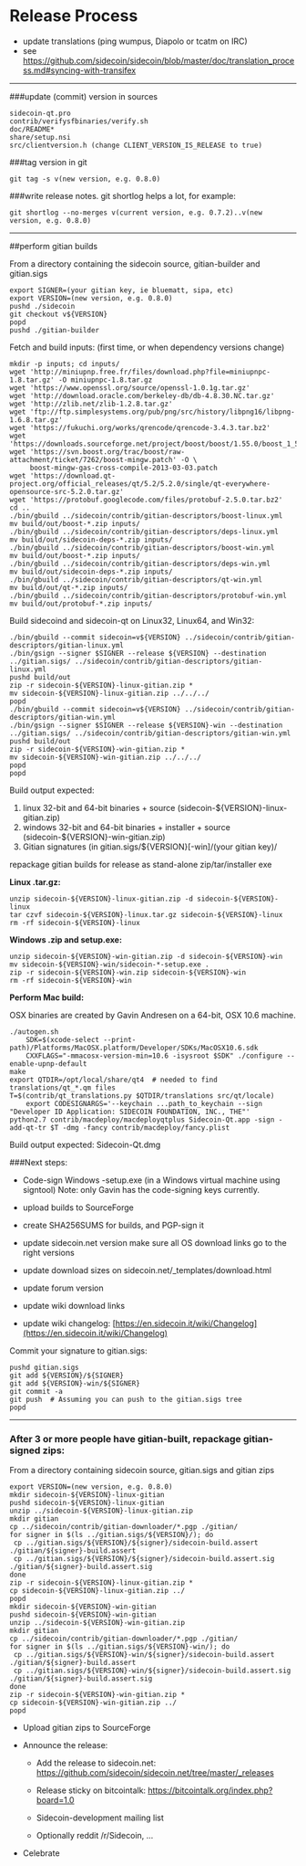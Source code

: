 Release Process
====================

* update translations (ping wumpus, Diapolo or tcatm on IRC)
* see https://github.com/sidecoin/sidecoin/blob/master/doc/translation_process.md#syncing-with-transifex

* * *

###update (commit) version in sources


	sidecoin-qt.pro
	contrib/verifysfbinaries/verify.sh
	doc/README*
	share/setup.nsi
	src/clientversion.h (change CLIENT_VERSION_IS_RELEASE to true)

###tag version in git

	git tag -s v(new version, e.g. 0.8.0)

###write release notes. git shortlog helps a lot, for example:

	git shortlog --no-merges v(current version, e.g. 0.7.2)..v(new version, e.g. 0.8.0)

* * *

##perform gitian builds

 From a directory containing the sidecoin source, gitian-builder and gitian.sigs
  
	export SIGNER=(your gitian key, ie bluematt, sipa, etc)
	export VERSION=(new version, e.g. 0.8.0)
	pushd ./sidecoin
	git checkout v${VERSION}
	popd
	pushd ./gitian-builder

 Fetch and build inputs: (first time, or when dependency versions change)

	mkdir -p inputs; cd inputs/
	wget 'http://miniupnp.free.fr/files/download.php?file=miniupnpc-1.8.tar.gz' -O miniupnpc-1.8.tar.gz
	wget 'https://www.openssl.org/source/openssl-1.0.1g.tar.gz'
	wget 'http://download.oracle.com/berkeley-db/db-4.8.30.NC.tar.gz'
	wget 'http://zlib.net/zlib-1.2.8.tar.gz'
	wget 'ftp://ftp.simplesystems.org/pub/png/src/history/libpng16/libpng-1.6.8.tar.gz'
	wget 'https://fukuchi.org/works/qrencode/qrencode-3.4.3.tar.bz2'
	wget 'https://downloads.sourceforge.net/project/boost/boost/1.55.0/boost_1_55_0.tar.bz2'
	wget 'https://svn.boost.org/trac/boost/raw-attachment/ticket/7262/boost-mingw.patch' -O \ 
	     boost-mingw-gas-cross-compile-2013-03-03.patch
	wget 'https://download.qt-project.org/official_releases/qt/5.2/5.2.0/single/qt-everywhere-opensource-src-5.2.0.tar.gz'
	wget 'https://protobuf.googlecode.com/files/protobuf-2.5.0.tar.bz2'
	cd ..
	./bin/gbuild ../sidecoin/contrib/gitian-descriptors/boost-linux.yml
	mv build/out/boost-*.zip inputs/
	./bin/gbuild ../sidecoin/contrib/gitian-descriptors/deps-linux.yml
	mv build/out/sidecoin-deps-*.zip inputs/
	./bin/gbuild ../sidecoin/contrib/gitian-descriptors/boost-win.yml
	mv build/out/boost-*.zip inputs/
	./bin/gbuild ../sidecoin/contrib/gitian-descriptors/deps-win.yml
	mv build/out/sidecoin-deps-*.zip inputs/
	./bin/gbuild ../sidecoin/contrib/gitian-descriptors/qt-win.yml
	mv build/out/qt-*.zip inputs/
	./bin/gbuild ../sidecoin/contrib/gitian-descriptors/protobuf-win.yml
	mv build/out/protobuf-*.zip inputs/

 Build sidecoind and sidecoin-qt on Linux32, Linux64, and Win32:
  
	./bin/gbuild --commit sidecoin=v${VERSION} ../sidecoin/contrib/gitian-descriptors/gitian-linux.yml
	./bin/gsign --signer $SIGNER --release ${VERSION} --destination ../gitian.sigs/ ../sidecoin/contrib/gitian-descriptors/gitian-linux.yml
	pushd build/out
	zip -r sidecoin-${VERSION}-linux-gitian.zip *
	mv sidecoin-${VERSION}-linux-gitian.zip ../../../
	popd
	./bin/gbuild --commit sidecoin=v${VERSION} ../sidecoin/contrib/gitian-descriptors/gitian-win.yml
	./bin/gsign --signer $SIGNER --release ${VERSION}-win --destination ../gitian.sigs/ ../sidecoin/contrib/gitian-descriptors/gitian-win.yml
	pushd build/out
	zip -r sidecoin-${VERSION}-win-gitian.zip *
	mv sidecoin-${VERSION}-win-gitian.zip ../../../
	popd
	popd

  Build output expected:

  1. linux 32-bit and 64-bit binaries + source (sidecoin-${VERSION}-linux-gitian.zip)
  2. windows 32-bit and 64-bit binaries + installer + source (sidecoin-${VERSION}-win-gitian.zip)
  3. Gitian signatures (in gitian.sigs/${VERSION}[-win]/(your gitian key)/

repackage gitian builds for release as stand-alone zip/tar/installer exe

**Linux .tar.gz:**

	unzip sidecoin-${VERSION}-linux-gitian.zip -d sidecoin-${VERSION}-linux
	tar czvf sidecoin-${VERSION}-linux.tar.gz sidecoin-${VERSION}-linux
	rm -rf sidecoin-${VERSION}-linux

**Windows .zip and setup.exe:**

	unzip sidecoin-${VERSION}-win-gitian.zip -d sidecoin-${VERSION}-win
	mv sidecoin-${VERSION}-win/sidecoin-*-setup.exe .
	zip -r sidecoin-${VERSION}-win.zip sidecoin-${VERSION}-win
	rm -rf sidecoin-${VERSION}-win

**Perform Mac build:**

  OSX binaries are created by Gavin Andresen on a 64-bit, OSX 10.6 machine.

	./autogen.sh
        SDK=$(xcode-select --print-path)/Platforms/MacOSX.platform/Developer/SDKs/MacOSX10.6.sdk
        CXXFLAGS="-mmacosx-version-min=10.6 -isysroot $SDK" ./configure --enable-upnp-default
	make
	export QTDIR=/opt/local/share/qt4  # needed to find translations/qt_*.qm files
	T=$(contrib/qt_translations.py $QTDIR/translations src/qt/locale)
        export CODESIGNARGS='--keychain ...path_to_keychain --sign "Developer ID Application: SIDECOIN FOUNDATION, INC., THE"'
	python2.7 contrib/macdeploy/macdeployqtplus Sidecoin-Qt.app -sign -add-qt-tr $T -dmg -fancy contrib/macdeploy/fancy.plist

 Build output expected: Sidecoin-Qt.dmg

###Next steps:

* Code-sign Windows -setup.exe (in a Windows virtual machine using signtool)
 Note: only Gavin has the code-signing keys currently.

* upload builds to SourceForge

* create SHA256SUMS for builds, and PGP-sign it

* update sidecoin.net version
  make sure all OS download links go to the right versions
  
* update download sizes on sidecoin.net/_templates/download.html

* update forum version

* update wiki download links

* update wiki changelog: [https://en.sidecoin.it/wiki/Changelog](https://en.sidecoin.it/wiki/Changelog)

Commit your signature to gitian.sigs:

	pushd gitian.sigs
	git add ${VERSION}/${SIGNER}
	git add ${VERSION}-win/${SIGNER}
	git commit -a
	git push  # Assuming you can push to the gitian.sigs tree
	popd

-------------------------------------------------------------------------

### After 3 or more people have gitian-built, repackage gitian-signed zips:

From a directory containing sidecoin source, gitian.sigs and gitian zips

	export VERSION=(new version, e.g. 0.8.0)
	mkdir sidecoin-${VERSION}-linux-gitian
	pushd sidecoin-${VERSION}-linux-gitian
	unzip ../sidecoin-${VERSION}-linux-gitian.zip
	mkdir gitian
	cp ../sidecoin/contrib/gitian-downloader/*.pgp ./gitian/
	for signer in $(ls ../gitian.sigs/${VERSION}/); do
	 cp ../gitian.sigs/${VERSION}/${signer}/sidecoin-build.assert ./gitian/${signer}-build.assert
	 cp ../gitian.sigs/${VERSION}/${signer}/sidecoin-build.assert.sig ./gitian/${signer}-build.assert.sig
	done
	zip -r sidecoin-${VERSION}-linux-gitian.zip *
	cp sidecoin-${VERSION}-linux-gitian.zip ../
	popd
	mkdir sidecoin-${VERSION}-win-gitian
	pushd sidecoin-${VERSION}-win-gitian
	unzip ../sidecoin-${VERSION}-win-gitian.zip
	mkdir gitian
	cp ../sidecoin/contrib/gitian-downloader/*.pgp ./gitian/
	for signer in $(ls ../gitian.sigs/${VERSION}-win/); do
	 cp ../gitian.sigs/${VERSION}-win/${signer}/sidecoin-build.assert ./gitian/${signer}-build.assert
	 cp ../gitian.sigs/${VERSION}-win/${signer}/sidecoin-build.assert.sig ./gitian/${signer}-build.assert.sig
	done
	zip -r sidecoin-${VERSION}-win-gitian.zip *
	cp sidecoin-${VERSION}-win-gitian.zip ../
	popd

- Upload gitian zips to SourceForge

- Announce the release:

  - Add the release to sidecoin.net: https://github.com/sidecoin/sidecoin.net/tree/master/_releases

  - Release sticky on bitcointalk: https://bitcointalk.org/index.php?board=1.0

  - Sidecoin-development mailing list

  - Optionally reddit /r/Sidecoin, ...

- Celebrate 

